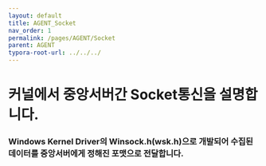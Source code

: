 ```yaml
---
layout: default
title: AGENT_Socket
nav_order: 1
permalink: /pages/AGENT/Socket
parent: AGENT
typora-root-url: ../../../
---
```


# **커널에서 중앙서버간 Socket통신을 설명합니다.**

### Windows Kernel Driver의 Winsock.h(wsk.h)으로 개발되어 수집된 데이터를 중앙서버에게 정해진 포맷으로 전달합니다.